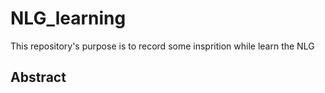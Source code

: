 # NLG_learning
This repository's purpose is to record some insprition while learn the NLG

## Abstract
